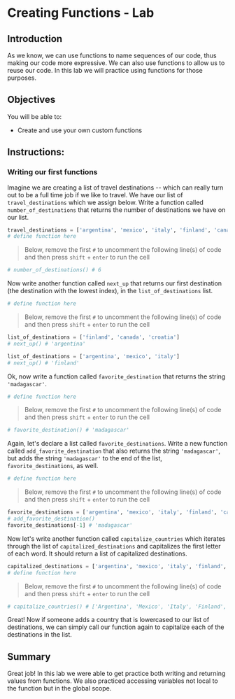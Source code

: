 
# Creating Functions - Lab

## Introduction
As we know, we can use functions to name sequences of our code, thus making our code more expressive. We can also use functions to allow us to reuse our code. In this lab we will practice using functions for those purposes.

## Objectives
You will be able to:
* Create and use your own custom functions

## Instructions: 
### Writing our first functions

Imagine we are creating a list of travel destinations -- which can really turn out to be a full time job if we like to travel. We have our list of `travel_destinations` which we assign below. Write a function called `number_of_destinations` that returns the number of destinations we have on our list.


```python
travel_destinations = ['argentina', 'mexico', 'italy', 'finland', 'canada', 'croatia']
# define function here
```

> Below, remove the first `#` to uncomment the following line(s) of code and then press `shift` + `enter` to run the cell


```python
# number_of_destinations() # 6
```

Now write another function called `next_up` that returns our first destination (the destination with the lowest index), in the `list_of_destinations` list.


```python
# define function here
```

> Below, remove the first `#` to uncomment the following line(s) of code and then press `shift` + `enter` to run the cell


```python
list_of_destinations = ['finland', 'canada', 'croatia']
# next_up() # 'argentina'
```


```python
list_of_destinations = ['argentina', 'mexico', 'italy']
# next_up() # 'finland'
```

Ok, now write a function called `favorite_destination` that returns the string `'madagascar'`.


```python
# define function here
```

> Below, remove the first `#` to uncomment the following line(s) of code and then press `shift` + `enter` to run the cell


```python
# favorite_destination() # 'madagascar'
```

Again, let's declare a list called `favorite_destinations`. Write a new function called `add_favorite_destination` that also returns the string `'madagascar'`, but adds the string `'madagascar'` to the end of the list, `favorite_destinations`, as well.


```python
# define function here
```

> Below, remove the first `#` to uncomment the following line(s) of code and then press `shift` + `enter` to run the cell


```python
favorite_destinations = ['argentina', 'mexico', 'italy', 'finland', 'canada', 'croatia']
# add_favorite_destination()
favorite_destinations[-1] # 'madagascar'
```

Now let's write another function called `capitalize_countries` which iterates through the list of `capitalized_destinations` and capitalizes the first letter of each word. It should return a list of capitalized destinations.


```python
capitalized_destinations = ['argentina', 'mexico', 'italy', 'finland', 'canada', 'croatia']
# define function here
```

> Below, remove the first `#` to uncomment the following line(s) of code and then press `shift` + `enter` to run the cell


```python
# capitalize_countries() # ['Argentina', 'Mexico', 'Italy', 'Finland', 'Canada', 'Croatia']
```

Great! Now if someone adds a country that is lowercased to our list of destinations, we can simply call our function again to capitalize each of the destinations in the list.

## Summary

Great job! In this lab we were able to get practice both writing and returning values from functions. We also practiced accessing variables not local to the function but in the global scope.
